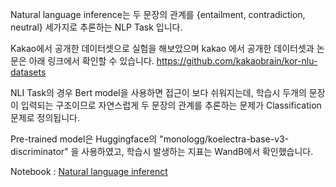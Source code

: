 
Natural language inference는 두 문장의 관계를 {entailment, contradiction, neutral} 세가지로 추론하는 NLP Task 입니다.

Kakao에서 공개한 데이터셋으로 실험을 해보았으며 kakao 에서 공개한 데이터셋과 논문은 아래 링크에서 확인할 수 있습니다.
https://github.com/kakaobrain/kor-nlu-datasets

NLI Task의 경우 Bert model을 사용하면 접근이 보다 쉬워지는데,
학습시 두개의 문장이 입력되는 구조이므로 자연스럽게 두 문장의 관계를 추론하는 문제가 Classification 문제로 정의됩니다.

Pre-trained model은 Huggingface의 "monologg/koelectra-base-v3-discriminator" 을 사용하였고,
학습시 발생하는 지표는 WandB에서 확인했습니다.

Notebook :
[Natural language inferenct](https://github.com/mypeacefulcode/ml-research/blob/main/Natural%20language%20inference/Natural_language_inference.ipynb)
